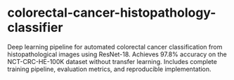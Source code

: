# colorectal-cancer-histopathology-classifier
Deep learning pipeline for automated colorectal cancer classification from histopathological images using ResNet-18. Achieves 97.8% accuracy on the NCT-CRC-HE-100K dataset without transfer learning. Includes complete training pipeline, evaluation metrics, and reproducible implementation.
